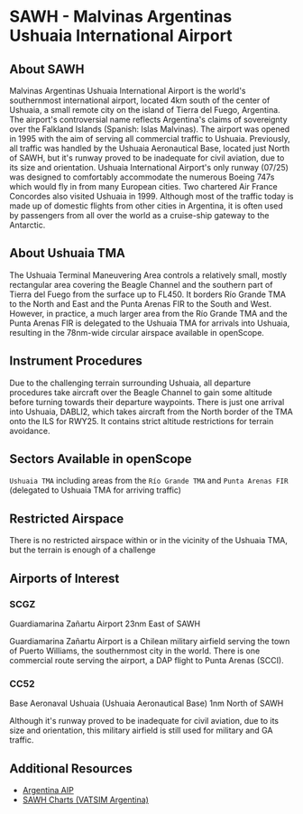 # SAWH - Malvinas Argentinas Ushuaia International Airport

## About SAWH
Malvinas Argentinas Ushuaia International Airport is the world's southernmost international airport, located 4km south of the center of Ushuaia, a small remote city on the island of Tierra del Fuego, Argentina. The airport's controversial name reflects Argentina's claims of sovereignty over the Falkland Islands (Spanish: Islas Malvinas). The airport was opened in 1995 with the aim of serving all commercial traffic to Ushuaia. Previously, all traffic was handled by the Ushuaia Aeronautical Base, located just North of SAWH, but it's runway proved to be inadequate for civil aviation, due to its size and orientation. Ushuaia International Airport's only runway (07/25) was designed to comfortably accommodate the numerous Boeing 747s which would fly in from many European cities. Two chartered Air France Concordes also visited Ushuaia in 1999. Although most of the traffic today is made up of domestic flights from other cities in Argentina, it is often used by passengers from all over the world as a cruise-ship gateway to the Antarctic.

## About Ushuaia TMA
The Ushuaia Terminal Maneuvering Area controls a relatively small, mostly rectangular area covering the Beagle Channel and the southern part of Tierra del Fuego from the surface up to FL450. It borders Río Grande TMA to the North and East and the Punta Arenas FIR to the South and West. However, in practice, a much larger area from the Río Grande TMA and the Punta Arenas FIR is delegated to the Ushuaia TMA for arrivals into Ushuaia, resulting in the 78nm-wide circular airspace available in openScope.

## Instrument Procedures
Due to the challenging terrain surrounding Ushuaia, all departure procedures take aircraft over the Beagle Channel to gain some altitude before turning towards their departure waypoints. There is just one arrival into Ushuaia, DABLI2, which takes aircraft from the North border of the TMA onto the ILS for RWY25. It contains strict altitude restrictions for terrain avoidance.

## Sectors Available in openScope

`Ushuaia TMA` including areas from the `Río Grande TMA` and `Punta Arenas FIR` (delegated to Ushuaia TMA for arriving traffic)

## Restricted Airspace
There is no restricted airspace within or in the vicinity of the Ushuaia TMA, but the terrain is enough of a challenge 

## Airports of Interest

### SCGZ
Guardiamarina Zañartu Airport 
23nm East of SAWH  

Guardiamarina Zañartu Airport is a Chilean military airfield serving the town of Puerto Williams, the southernmost city in the world. There is one commercial route serving the airport, a DAP flight to Punta Arenas (SCCI).

### CC52
Base Aeronaval Ushuaia (Ushuaia Aeronautical Base)
1nm North of SAWH  

Although it's runway proved to be inadequate for civil aviation, due to its size and orientation, this military airfield is still used for military and GA traffic.

## Additional Resources
- <a href="http://ais.anac.gov.ar/aip" target="_blank">Argentina AIP</a>
- <a href="http://argentina.vatsur.org/site/index.php?r=cartas/view&id=43" target="_blank">SAWH Charts (VATSIM Argentina)</a>
